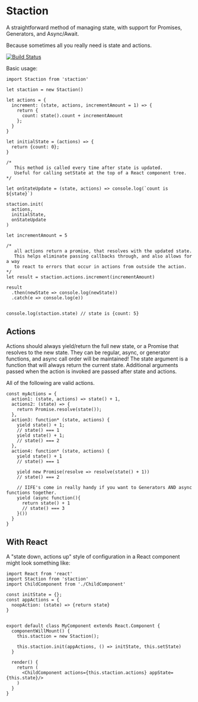 # Staction
A straightforward method of managing state, with support for Promises, Generators, and Async/Await.

Because sometimes all you really need is state and actions.

[![Build Status](https://travis-ci.org/brochington/staction.svg?branch=master)](https://travis-ci.org/brochington/staction)

Basic usage:

```
import Staction from 'staction'

let staction = new Staction()

let actions = {
  increment: (state, actions, incrementAmount = 1) => {
    return {
      count: state().count + incrementAmount
    };
  }
}

let initialState = (actions) => {
  return {count: 0};
}

/*
   This method is called every time after state is updated.
   Useful for calling setState at the top of a React component tree.
*/

let onStateUpdate = (state, actions) => console.log(`count is ${state}`)

staction.init(
  actions,
  initialState,
  onStateUpdate
)

let incrementAmount = 5

/*
   all actions return a promise, that resolves with the updated state.
   This helps eliminate passing callbacks through, and also allows for a way
   to react to errors that occur in actions from outside the action.
*/
let result = staction.actions.increment(incrementAmount)

result
  .then(newState => console.log(newState))
  .catch(e => console.log(e))


console.log(staction.state) // state is {count: 5}
```

## Actions

Actions should always yield/return the full new state, or a Promise that resolves to the new state. They can be regular, async, or generator functions, and async call order will be maintained! The state argument is a function that will always return the current state. Additional arguments passed when the action is invoked are passed after state and actions.


All of the following are valid actions.

```
const myActions = {
  action1: (state, actions) => state() + 1,
  actions2: (state) => {
    return Promise.resolve(state());
  },
  action3: function* (state, actions) {
    yield state() + 1;
    // state() === 1
    yield state() + 1;
    // state() === 2
  },
  action4: function* (state, actions) {
    yield state() + 1
    // state() === 1

    yield new Promise(resolve => resolve(state() + 1))
    // state() === 2

    // IIFE's come in really handy if you want to Generators AND async functions together.
    yield (async function(){
      return state() + 1
      // state() === 3
    }())
  }
}
```

## With React

A "state down, actions up" style of configuration in a React component might look something like:

```
import React from 'react'
import Staction from 'staction'
import ChildComponent from './ChildComponent'

const initState = {};
const appActions = {
  noopAction: (state) => {return state}
}


export default class MyComponent extends React.Component {
  componentWillMount() {
    this.staction = new Staction();

    this.staction.init(appActions, () => initState, this.setState)
  }

  render() {
    return (
      <ChildComponent actions={this.staction.actions} appState={this.state}/>
    )
  }
}
```
